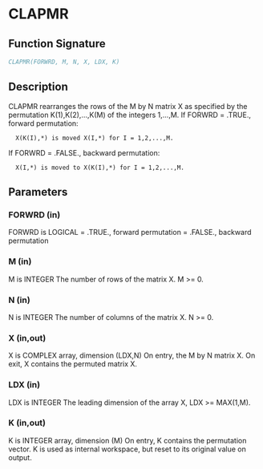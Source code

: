 # CLAPMR

## Function Signature

```fortran
CLAPMR(FORWRD, M, N, X, LDX, K)
```

## Description


 CLAPMR rearranges the rows of the M by N matrix X as specified
 by the permutation K(1),K(2),...,K(M) of the integers 1,...,M.
 If FORWRD = .TRUE.,  forward permutation:

      X(K(I),*) is moved X(I,*) for I = 1,2,...,M.

 If FORWRD = .FALSE., backward permutation:

      X(I,*) is moved to X(K(I),*) for I = 1,2,...,M.

## Parameters

### FORWRD (in)

FORWRD is LOGICAL = .TRUE., forward permutation = .FALSE., backward permutation

### M (in)

M is INTEGER The number of rows of the matrix X. M >= 0.

### N (in)

N is INTEGER The number of columns of the matrix X. N >= 0.

### X (in,out)

X is COMPLEX array, dimension (LDX,N) On entry, the M by N matrix X. On exit, X contains the permuted matrix X.

### LDX (in)

LDX is INTEGER The leading dimension of the array X, LDX >= MAX(1,M).

### K (in,out)

K is INTEGER array, dimension (M) On entry, K contains the permutation vector. K is used as internal workspace, but reset to its original value on output.

